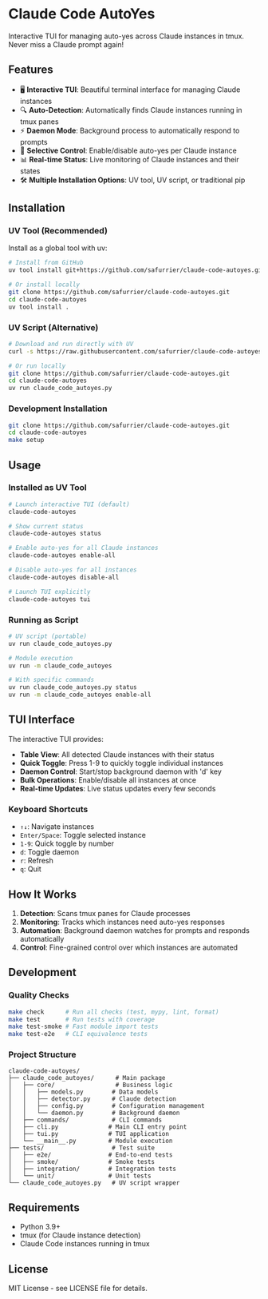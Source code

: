 # Claude Code AutoYes

Interactive TUI for managing auto-yes across Claude instances in tmux. Never miss a Claude prompt again!

## Features

- 🖥️ **Interactive TUI**: Beautiful terminal interface for managing Claude instances
- 🔍 **Auto-Detection**: Automatically finds Claude instances running in tmux panes
- ⚡ **Daemon Mode**: Background process to automatically respond to prompts
- 🎯 **Selective Control**: Enable/disable auto-yes per Claude instance
- 📊 **Real-time Status**: Live monitoring of Claude instances and their states
- 🛠️ **Multiple Installation Options**: UV tool, UV script, or traditional pip

## Installation

### UV Tool (Recommended)
Install as a global tool with uv:
```bash
# Install from GitHub
uv tool install git+https://github.com/safurrier/claude-code-autoyes.git

# Or install locally
git clone https://github.com/safurrier/claude-code-autoyes.git
cd claude-code-autoyes
uv tool install .
```

### UV Script (Alternative)
```bash
# Download and run directly with UV
curl -s https://raw.githubusercontent.com/safurrier/claude-code-autoyes/main/claude_code_autoyes.py | uv run --script -

# Or run locally
git clone https://github.com/safurrier/claude-code-autoyes.git
cd claude-code-autoyes
uv run claude_code_autoyes.py
```

### Development Installation
```bash
git clone https://github.com/safurrier/claude-code-autoyes.git
cd claude-code-autoyes
make setup
```

## Usage

### Installed as UV Tool
```bash
# Launch interactive TUI (default)
claude-code-autoyes

# Show current status
claude-code-autoyes status

# Enable auto-yes for all Claude instances
claude-code-autoyes enable-all

# Disable auto-yes for all instances
claude-code-autoyes disable-all

# Launch TUI explicitly
claude-code-autoyes tui
```

### Running as Script
```bash
# UV script (portable)
uv run claude_code_autoyes.py

# Module execution
uv run -m claude_code_autoyes

# With specific commands
uv run claude_code_autoyes.py status
uv run -m claude_code_autoyes enable-all
```

## TUI Interface

The interactive TUI provides:

- **Table View**: All detected Claude instances with their status
- **Quick Toggle**: Press 1-9 to quickly toggle individual instances
- **Daemon Control**: Start/stop background daemon with 'd' key
- **Bulk Operations**: Enable/disable all instances at once
- **Real-time Updates**: Live status updates every few seconds

### Keyboard Shortcuts
- `↑↓`: Navigate instances
- `Enter/Space`: Toggle selected instance
- `1-9`: Quick toggle by number
- `d`: Toggle daemon
- `r`: Refresh
- `q`: Quit

## How It Works

1. **Detection**: Scans tmux panes for Claude processes
2. **Monitoring**: Tracks which instances need auto-yes responses
3. **Automation**: Background daemon watches for prompts and responds automatically
4. **Control**: Fine-grained control over which instances are automated

## Development

### Quality Checks
```bash
make check      # Run all checks (test, mypy, lint, format)
make test       # Run tests with coverage
make test-smoke # Fast module import tests
make test-e2e   # CLI equivalence tests
```

### Project Structure
```
claude-code-autoyes/
├── claude_code_autoyes/      # Main package
│   ├── core/                 # Business logic
│   │   ├── models.py        # Data models
│   │   ├── detector.py      # Claude detection
│   │   ├── config.py        # Configuration management
│   │   └── daemon.py        # Background daemon
│   ├── commands/            # CLI commands
│   ├── cli.py              # Main CLI entry point
│   ├── tui.py              # TUI application
│   └── __main__.py         # Module execution
├── tests/                   # Test suite
│   ├── e2e/                # End-to-end tests
│   ├── smoke/              # Smoke tests
│   ├── integration/        # Integration tests
│   └── unit/               # Unit tests
└── claude_code_autoyes.py   # UV script wrapper
```

## Requirements

- Python 3.9+
- tmux (for Claude instance detection)
- Claude Code instances running in tmux

## License

MIT License - see LICENSE file for details.